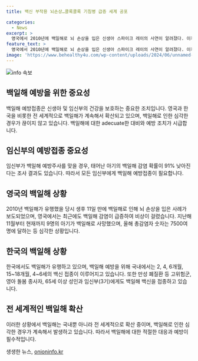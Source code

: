 ```yaml
---
title: 백신 부작용 뇌손상…콜록콜록 기침병 급증 세계 공포

categories:
  - News
excerpt: >
  영국에서 2010년에 백일해로 뇌 손상을 입은 신생아 스파이크 레이의 사연이 알려졌다. 이후 스파이크의 어머니는 모든 임신부에게 백일해 예방접종을 촉구하고 있다. 영국에서 백신 접종 인식이 낮아 백일해 감염이 급증하고 있는 가운데, 한국에서도 백일해가 유행하고 있다. 현재 영국은 백일해 감염이 급증하여 비상이 걸렸는데, 영아에게 가장 많은 위험이 있다.
feature_text: >
  영국에서 2010년에 백일해로 뇌 손상을 입은 신생아 스파이크 레이의 사연이 알려졌다. 이후 스파이크의 어머니는 모든 임신부에게 백일해 예방접종을 촉구하고 있다. 영국에서 백신 접종 인식이 낮아 백일해 감염이 급증하고 있는 가운데, 한국에서도 백일해가 유행하고 있다. 현재 영국은 백일해 감염이 급증하여 비상이 걸렸는데, 영아에게 가장 많은 위험이 있다.
image: 'https://www.behealthy4u.com/wp-content/uploads/2024/06/unnamed-file.png'
---
```


<p><img src="https://www.behealthy4u.com/wp-content/uploads/2024/06/unnamed-file.png" alt="info 속보" /></p>

<h2 data-ke-size="size26">백일해 예방을 위한 중요성</h2>

<p data-ke-size="size16">백일해 예방접종은 신생아 및 임신부의 건강을 보호하는 중요한 조치입니다. 영국과 한국을 비롯한 전 세계적으로 백일해가 계속해서 확산되고 있으며, 백일해로 인한 심각한 경우가 끊이지 않고 있습니다. 백일해에 대한 adecuate한 대비와 예방 조치가 시급합니다.</p>

<h2 data-ke-size="size26">임신부의 예방접종 중요성</h2>

<p data-ke-size="size16">임신부가 백일해 예방주사를 맞을 경우, 태어난 아기의 백일해 감염 확률이 91% 낮아진다는 조사 결과도 있습니다. 따라서 모든 임신부에게 백일해 예방접종이 필요합니다.</p>

<h2 data-ke-size="size26">영국의 백일해 상황</h2>

<p data-ke-size="size16">2010년 백일해가 유행했을 당시 생후 11일 만에 백일해로 인해 뇌 손상을 입은 사례가 보도되었으며, 영국에서는 최근에도 백일해 감염이 급증하여 비상이 걸렸습니다. 지난해 11월부터 현재까지 9명의 아기가 백일해로 사망했으며, 올해 총감염자 숫자는 7500여명에 달하는 등 심각한 상황입니다.</p>

<h2 data-ke-size="size26">한국의 백일해 상황</h2>

<p data-ke-size="size16">한국에서도 백일해가 유행하고 있으며, 백일해 예방을 위해 국내에서는 2, 4, 6개월, 15~18개월, 4~6세의 백신 접종이 이루어지고 있습니다. 또한 만성 폐질환 등 고위험군, 영아 돌봄 종사자, 65세 이상 성인과 임신부(3기)에게도 백일해 백신을 접종하고 있습니다.</p>

<h2 data-ke-size="size26">전 세계적인 백일해 확산</h2>

<p data-ke-size="size16">이러한 상황에서 백일해는 국내뿐 아니라 전 세계적으로 확산 중이며, 백일해로 인한 심각한 경우가 계속해서 발생하고 있습니다. 따라서 백일해에 대한 적절한 대응과 예방이 필수적입니다.</p>
생생한 뉴스, <a href="https://onioninfo.kr" rel="dofollow">onioninfo.kr</a>



